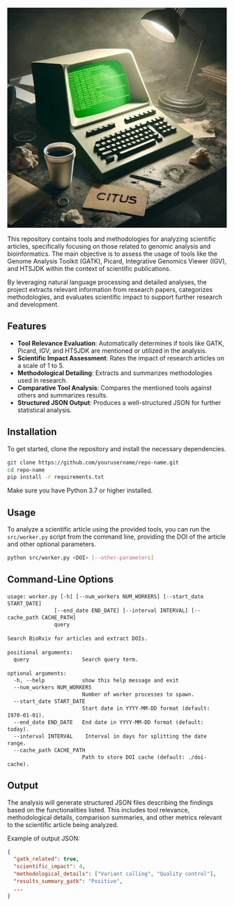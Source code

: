 ![citus logo](https://raw.githubusercontent.com/gileshall/citus/refs/heads/main/media/citus.jpg)

This repository contains tools and methodologies for analyzing scientific articles, specifically focusing on those related to genomic analysis and bioinformatics. The main objective is to assess the usage of tools like the Genome Analysis Toolkit (GATK), Picard, Integrative Genomics Viewer (IGV), and HTSJDK within the context of scientific publications. 

By leveraging natural language processing and detailed analyses, the project extracts relevant information from research papers, categorizes methodologies, and evaluates scientific impact to support further research and development.

## Features

- **Tool Relevance Evaluation**: Automatically determines if tools like GATK, Picard, IGV, and HTSJDK are mentioned or utilized in the analysis.
- **Scientific Impact Assessment**: Rates the impact of research articles on a scale of 1 to 5.
- **Methodological Detailing**: Extracts and summarizes methodologies used in research.
- **Comparative Tool Analysis**: Compares the mentioned tools against others and summarizes results.
- **Structured JSON Output**: Produces a well-structured JSON for further statistical analysis.

## Installation

To get started, clone the repository and install the necessary dependencies.

```bash
git clone https://github.com/yourusername/repo-name.git
cd repo-name
pip install -r requirements.txt
```

Make sure you have Python 3.7 or higher installed.

## Usage

To analyze a scientific article using the provided tools, you can run the `src/worker.py` script from the command line, providing the DOI of the article and other optional parameters. 

```bash
python src/worker.py <DOI> [--other-parameters]
```

## Command-Line Options

```
usage: worker.py [-h] [--num_workers NUM_WORKERS] [--start_date START_DATE]
               [--end_date END_DATE] [--interval INTERVAL] [--cache_path CACHE_PATH]
               query

Search BioRxiv for articles and extract DOIs.

positional arguments:
  query                 Search query term.

optional arguments:
  -h, --help            show this help message and exit
  --num_workers NUM_WORKERS
                        Number of worker processes to spawn.
  --start_date START_DATE
                        Start date in YYYY-MM-DD format (default: 1970-01-01).
  --end_date END_DATE   End date in YYYY-MM-DD format (default: today).
  --interval INTERVAL    Interval in days for splitting the date range.
  --cache_path CACHE_PATH
                        Path to store DOI cache (default: ./doi-cache).
```

## Output

The analysis will generate structured JSON files describing the findings based on the functionalities listed. This includes tool relevance, methodological details, comparison summaries, and other metrics relevant to the scientific article being analyzed.

Example of output JSON:

```json
{
  "gatk_related": true,
  "scientific_impact": 4,
  "methodological_details": ["Variant calling", "Quality control"],
  "results_summary_gatk": "Positive",
  ...
}
```

